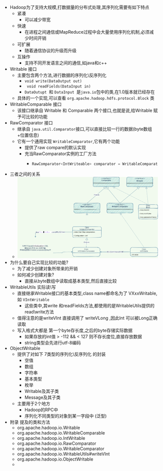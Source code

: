 - Hadoop为了支持大规模,打数据量的分布式处理,其序列化需要有如下特点
	- 紧凑
		- 可以减少带宽
	- 快速
		- 在进程之间通信或MapReduce过程中会大量使用序列化机制,必须减少时间开销
	- 可扩展
		- 随着通信协议的升级而升级
	- 互操作
		- 支持不同开发语言之间的通信,如java和c++
- Writable 接口
	- 主要包含两个方法,进行数据的序列化\反序列化
		- ` void write(DataOutput out) `
		- ` void readFields(DataInput in)`
		- `DataOutupt `和 `DataInput `是`java.io`包中的类,在1.0版本就已经存在
	- 具体的一个实现,可以查看 `org.apache.hadoop.hdfs.protocol.Block` 类
- WritableComparable 接口
	- 该接口继承自 Writable  和 Comparable 两个接口,也就是说,给Writable 赋予可比较的功能
- RawComparator 接口
	- 继承自 `java.util.Comparator`接口,可以直接比较一行的数据(byte数组+位置信息)
	- 它有一个通用实现 `WritableComparator`,它有两个功能
		- 提供了raw compare的默认实现
		- 充当RawComparator实例的工厂方法
			- ```java
			  RawComparator<IntWriteable> comparator = WritableComparator.get(IntWriteable.class);
			  ```
- 三者之间的关系
	- ![Hadoop_IO_writable.png](../assets/Hadoop_IO_writable.png)
- 为什么要自己实现比较的功能?
	- 为了减少创建对象所带来的开销
	- 如何减少创建对象?
		- 直接从byte数组中读取成基本类型,然后直接比较
- WritableUtils 实际读\写
	- 直接继承Writable接口的基本类型,class name都命名为了 VXxxWritable,如 `VIntWritable`
		- 这些类中,其write 和readFields方法,都使用的是WritableUtils提供的read\write方法
	- 值得注意的是writeVInt 直接调用了 writeVLong ,因此Int 可以被Long正确读取
	- 写入格式大都是 第一个byte存长度,之后的byte存储实际数据
		- 如果存放的int值 > -112 && < 127 则不存长度位,直接存放数据
		- string类型会先进行utf-8编码
- ObjectWritable
	- 提供了对如下 7类型的序列化\反序列化 的封装
		- 空值
		- 数组
		- 字符串
		- 基本类型
		- 枚举
		- Writable及其子类
		- Message及其子类
	- 主要用于2个地方
		- Hadoop的RPC中
		- 序列化不同类型的对象到某一字段中 (泛型)
- 附录 提及的类和方法
	- org.apache.hadoop.io.Writable
	- org.apache.hadoop.io.WritableComparable
	- org.apache.hadoop.io.IntWritable
	- org.apache.hadoop.io.RawComparator
	- org.apache.hadoop.io.WritableComparator
	- org.apache.hadoop.io.WritableUtils#writeVInt
	- org.apache.hadoop.io.ObjectWritable
	-